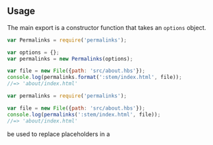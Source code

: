 ## Usage

The main export is a constructor function that takes an `options` object.

```js
var Permalinks = require('permalinks');

var options = {};
var permalinks = new Permalinks(options);

var file = new File({path: 'src/about.hbs'});
console.log(permalinks.format(':stem/index.html', file));
//=> 'about/index.html'
```



```js
var permalinks = require('permalinks');

var file = new File({path: 'src/about.hbs'});
console.log(permalinks(':stem/index.html', file));
//=> 'about/index.html'
```

 be used to replace placeholders in a 